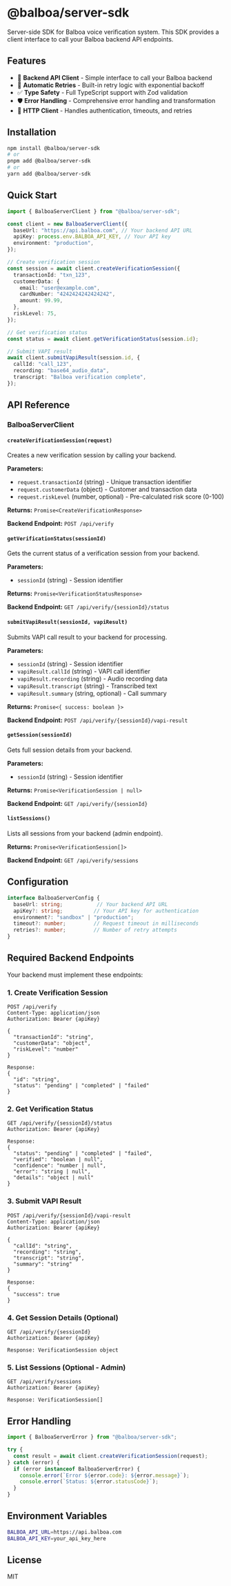 # @balboa/server-sdk

Server-side SDK for Balboa voice verification system. This SDK provides a client interface to call your Balboa backend API endpoints.

## Features

- 🔌 **Backend API Client** - Simple interface to call your Balboa backend
- 🔄 **Automatic Retries** - Built-in retry logic with exponential backoff
- ✅ **Type Safety** - Full TypeScript support with Zod validation
- 🛡️ **Error Handling** - Comprehensive error handling and transformation
- 📡 **HTTP Client** - Handles authentication, timeouts, and retries

## Installation

```bash
npm install @balboa/server-sdk
# or
pnpm add @balboa/server-sdk
# or
yarn add @balboa/server-sdk
```

## Quick Start

```typescript
import { BalboaServerClient } from "@balboa/server-sdk";

const client = new BalboaServerClient({
  baseUrl: "https://api.balboa.com", // Your backend API URL
  apiKey: process.env.BALBOA_API_KEY, // Your API key
  environment: "production",
});

// Create verification session
const session = await client.createVerificationSession({
  transactionId: "txn_123",
  customerData: {
    email: "user@example.com",
    cardNumber: "4242424242424242",
    amount: 99.99,
  },
  riskLevel: 75,
});

// Get verification status
const status = await client.getVerificationStatus(session.id);

// Submit VAPI result
await client.submitVapiResult(session.id, {
  callId: "call_123",
  recording: "base64_audio_data",
  transcript: "Balboa verification complete",
});
```

## API Reference

### BalboaServerClient

#### `createVerificationSession(request)`

Creates a new verification session by calling your backend.

**Parameters:**
- `request.transactionId` (string) - Unique transaction identifier
- `request.customerData` (object) - Customer and transaction data
- `request.riskLevel` (number, optional) - Pre-calculated risk score (0-100)

**Returns:** `Promise<CreateVerificationResponse>`

**Backend Endpoint:** `POST /api/verify`

#### `getVerificationStatus(sessionId)`

Gets the current status of a verification session from your backend.

**Parameters:**
- `sessionId` (string) - Session identifier

**Returns:** `Promise<VerificationStatusResponse>`

**Backend Endpoint:** `GET /api/verify/{sessionId}/status`

#### `submitVapiResult(sessionId, vapiResult)`

Submits VAPI call result to your backend for processing.

**Parameters:**
- `sessionId` (string) - Session identifier
- `vapiResult.callId` (string) - VAPI call identifier
- `vapiResult.recording` (string) - Audio recording data
- `vapiResult.transcript` (string) - Transcribed text
- `vapiResult.summary` (string, optional) - Call summary

**Returns:** `Promise<{ success: boolean }>`

**Backend Endpoint:** `POST /api/verify/{sessionId}/vapi-result`

#### `getSession(sessionId)`

Gets full session details from your backend.

**Parameters:**
- `sessionId` (string) - Session identifier

**Returns:** `Promise<VerificationSession | null>`

**Backend Endpoint:** `GET /api/verify/{sessionId}`

#### `listSessions()`

Lists all sessions from your backend (admin endpoint).

**Returns:** `Promise<VerificationSession[]>`

**Backend Endpoint:** `GET /api/verify/sessions`

## Configuration

```typescript
interface BalboaServerConfig {
  baseUrl: string;           // Your backend API URL
  apiKey?: string;          // Your API key for authentication
  environment?: "sandbox" | "production";
  timeout?: number;         // Request timeout in milliseconds
  retries?: number;         // Number of retry attempts
}
```

## Required Backend Endpoints

Your backend must implement these endpoints:

### 1. Create Verification Session
```
POST /api/verify
Content-Type: application/json
Authorization: Bearer {apiKey}

{
  "transactionId": "string",
  "customerData": "object",
  "riskLevel": "number"
}

Response:
{
  "id": "string",
  "status": "pending" | "completed" | "failed"
}
```

### 2. Get Verification Status
```
GET /api/verify/{sessionId}/status
Authorization: Bearer {apiKey}

Response:
{
  "status": "pending" | "completed" | "failed",
  "verified": "boolean | null",
  "confidence": "number | null",
  "error": "string | null",
  "details": "object | null"
}
```

### 3. Submit VAPI Result
```
POST /api/verify/{sessionId}/vapi-result
Content-Type: application/json
Authorization: Bearer {apiKey}

{
  "callId": "string",
  "recording": "string",
  "transcript": "string",
  "summary": "string"
}

Response:
{
  "success": true
}
```

### 4. Get Session Details (Optional)
```
GET /api/verify/{sessionId}
Authorization: Bearer {apiKey}

Response: VerificationSession object
```

### 5. List Sessions (Optional - Admin)
```
GET /api/verify/sessions
Authorization: Bearer {apiKey}

Response: VerificationSession[]
```

## Error Handling

```typescript
import { BalboaServerError } from "@balboa/server-sdk";

try {
  const result = await client.createVerificationSession(request);
} catch (error) {
  if (error instanceof BalboaServerError) {
    console.error(`Error ${error.code}: ${error.message}`);
    console.error(`Status: ${error.statusCode}`);
  }
}
```

## Environment Variables

```bash
BALBOA_API_URL=https://api.balboa.com
BALBOA_API_KEY=your_api_key_here
```

## License

MIT
